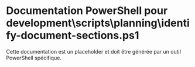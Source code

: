 # Documentation PowerShell pour development\scripts\planning\identify-document-sections.ps1

Cette documentation est un placeholder et doit être générée par un outil PowerShell spécifique.
